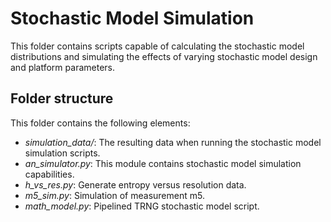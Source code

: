# Stochastic Model Simulation

This folder contains scripts capable of calculating the stochastic model distributions and simulating the effects of varying stochastic model design and platform parameters.

## Folder structure

This folder contains the following elements:
- *simulation_data/*: The resulting data when running the stochastic model simulation scripts.
- *an_simulator.py*: This module contains stochastic model simulation capabilities.
- *h_vs_res.py*: Generate entropy versus resolution data.
- *m5_sim.py*: Simulation of measurement m5.
- *math_model.py*: Pipelined TRNG stochastic model script.